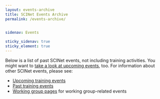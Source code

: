 ```yaml
---
layout: events-archive
title: SCINet Events Archive
permalink: /events-archive/

 
sidenav: Events

sticky_sidenav: true
sticky_element: true
---
```


Below is a list of past SCINet events, not including training activities. You might want to [take a look at upcoming events](/events/upcoming_events), too. For information about other SCINet events, please see:
* [Upcoming training events](/training/training_event)
* [Past training events](/training-archive/)
* [Working group pages](/working-groups) for working group-related events

<br>
